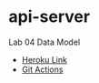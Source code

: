 # api-server
Lab 04 Data Model
- [Heroku Link](https://lab4-api-server-prod.herokuapp.com/)
- [Git Actions](https://github.com/nacerillo/api-server/actions)
